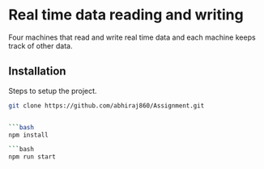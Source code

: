 # Real time data reading and writing

Four machines that read and write real time data and each machine keeps track of other data. 

## Installation

Steps to setup the project.

```bash
git clone https://github.com/abhiraj860/Assignment.git


```bash
npm install

```bash
npm run start


